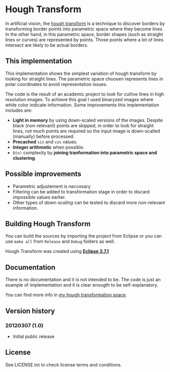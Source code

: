 # Hough Transform 

In artificial vision, the [hough transform](http://http://en.wikipedia.org/wiki/Hough_transform) is a technique to discover borders by transforming border points into parametric space where they become lines. In the other hand, in this parametric space, border shapes (such as straight lines or curves) are represented by points. Those points where a lot of lines intersect are likely to be actual borders.

## This implementation

This implementation shows the simplest variation of hough transform by looking for straight lines. The parametric space choosen represents lines in polar coordinates to avoid representation issues.

The code is the result of an academic project to look for cultive lines in high resolution images. To achieve this goal I used binaryzed images where white color indicate information. Some improvements this implementation includes are:

 * **Light in memory** by using down-scaled versions of the images. Despite black (non-relevant) points are skipped, in order to look for straight lines, not much points are required so the input image is down-scalled (manually) before processed.
 * **Precached** `sin` and `cos` values.
 * **Integer arithmetic** when possible.
 * `O(n)` complexity by **joining tranformation into parametric space and clustering**.

## Possible improvements

 * Parametric adjustement is neccesary
 * Filtering can be added to transformation stage in order to discard impossible values earlier.
 * Other types of *down-scaling* can be tested to discard more non-relevant information.

## Building Hough Transform

You can build the sources by importing the project from Eclipse or you can use `make all` from `Release` and `Debug` folders as well.

Hough Transform was created using **[Eclipse 3.7.1](http://www.eclipse.org/)** 

## Documentation

There is no documentation and it is not intended to be. The code is just an example of implementation and it is clear enougth to be self-explanatory.

You can find more info in [my hough transformation space](http://unoyunodiez.com/houghtransform/).

## Version history

### 20120307 (1.0)

 * Initial public release

## License

See LICENSE.txt to check license terms and conditions.

